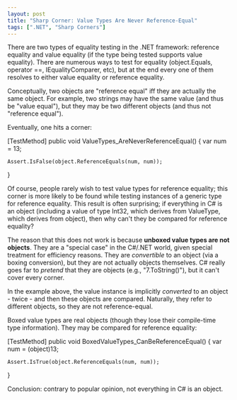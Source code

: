 ```yaml
---
layout: post
title: "Sharp Corner: Value Types Are Never Reference-Equal"
tags: [".NET", "Sharp Corners"]
---
```



There are two types of equality testing in the .NET framework: reference equality and value equality (if the type being tested supports value equality). There are numerous ways to test for equality (object.Equals, operator ==, IEqualityComparer<T>, etc), but at the end every one of them resolves to either value equality or reference equality.





Conceptually, two objects are "reference equal" iff they are actually the same object. For example, two strings may have the same value (and thus be "value equal"), but they may be two different objects (and thus not "reference equal").





Eventually, one hits a corner:




[TestMethod]
public void ValueTypes_AreNeverReferenceEqual()
{
    var num = 13;
    
    Assert.IsFalse(object.ReferenceEquals(num, num));
}




Of course, people rarely wish to test value types for reference equality; this corner is more likely to be found while testing instances of a generic type for reference equality. This result is often surprising; if everything in C# is an object (including a value of type Int32, which derives from ValueType, which derives from object), then why can't they be compared for reference equality?





The reason that this does not work is because **unboxed value types are not objects**. They are a "special case" in the C#/.NET world, given special treatment for efficiency reasons. They are _convertible_ to an object (via a boxing conversion), but they are not actually objects themselves. C# really goes far to _pretend_ that they are objects (e.g., "7.ToString()"), but it can't cover every corner.





In the example above, the value instance is implicitly _converted_ to an object - twice - and then these objects are compared. Naturally, they refer to different objects, so they are not reference-equal.





Boxed value types are real objects (though they lose their compile-time type information). They may be compared for reference equality:




[TestMethod]
public void BoxedValueTypes_CanBeReferenceEqual()
{
    var num = (object)13;

    Assert.IsTrue(object.ReferenceEquals(num, num));
}




Conclusion: contrary to popular opinion, not everything in C# is an object.

